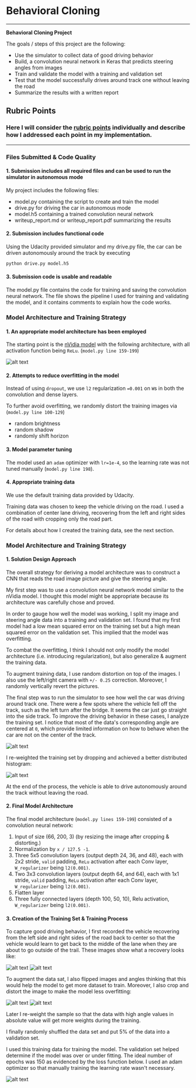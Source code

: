 # **Behavioral Cloning** 
---

**Behavioral Cloning Project**

The goals / steps of this project are the following:

* Use the simulator to collect data of good driving behavior
* Build, a convolution neural network in Keras that predicts steering angles from images
* Train and validate the model with a training and validation set
* Test that the model successfully drives around track one without leaving the road
* Summarize the results with a written report


## Rubric Points
### Here I will consider the [rubric points](https://review.udacity.com/#!/rubrics/432/view) individually and describe how I addressed each point in my implementation.  

---
### Files Submitted & Code Quality

#### 1. Submission includes all required files and can be used to run the simulator in autonomous mode

My project includes the following files:

* model.py containing the script to create and train the model
* drive.py for driving the car in autonomous mode
* model.h5 containing a trained convolution neural network 
* writeup_report.md or writeup_report.pdf summarizing the results

#### 2. Submission includes functional code
Using the Udacity provided simulator and my drive.py file, the car can be driven autonomously around the track by executing 
```sh
python drive.py model.h5
```

#### 3. Submission code is usable and readable

The model.py file contains the code for training and saving the convolution neural network. The file shows the pipeline I used for training and validating the model, and it contains comments to explain how the code works.

### Model Architecture and Training Strategy

#### 1. An appropriate model architecture has been employed

The starting point is the [nVidia model](https://images.nvidia.com/content/tegra/automotive/images/2016/solutions/pdf/end-to-end-dl-using-px.pdf) with the following architecture, with all activation function being `ReLu`. (`model.py line 159-199`)

![alt text](https://github.com/FranktheTank123/Udacity-SDC/blob/master/CarND-Behavioral-Cloning-P3/examples/nVidia_model.png)


#### 2. Attempts to reduce overfitting in the model

Instead of using `dropout`, we use `l2` regularization `=0.001` on `W`s in both the convolution and dense layers.

To further avoid overfitting, we randomly distort the training images via (`model.py line 100-129`)

* random brightness
* random shadow
* randomly shift horizon

#### 3. Model parameter tuning

The model used an `adam` optimizer with `lr=1e-4`, so the learning rate was not tuned manually (`model.py line 198`).


#### 4. Appropriate training data

We use the default training data provided by Udacity.

Training data was chosen to keep the vehicle driving on the road. I used a combination of center lane driving, recovering from the left and right sides of the road with cropping only the road part.

For details about how I created the training data, see the next section. 

### Model Architecture and Training Strategy

#### 1. Solution Design Approach

The overall strategy for deriving a model architecture was to construct a CNN that reads the road image picture and give the steering angle.

My first step was to use a convolution neural network model similar to the nVidia model. I thought this model might be appropriate because its architecture was carefully chose and proved.

In order to gauge how well the model was working, I split my image and steering angle data into a training and validation set. I found that my first model had a low mean squared error on the training set but a high mean squared error on the validation set. This implied that the model was overfitting. 

To combat the overfitting, I think I should not only modify the model architecture (i.e. introducing regularization), but also generalize & augment the training data. 

To augment training data, I use random distortion on top of the images. I also use the left/right camera with `+/- 0.25` correction. Moreover, I randomly vertically revert the pictures.

The final step was to run the simulator to see how well the car was driving around track one. There were a few spots where the vehicle fell off the track, such as the left turn after the bridge. It seems the car just go straight into the side track. To improve the driving behavior in these cases, I analyze the training set. I notice that most of the data's corresponding angle are centered at `0`, which provide limited information on how to behave when the car are not on the center of the track.

![alt text](https://github.com/FranktheTank123/Udacity-SDC/blob/master/CarND-Behavioral-Cloning-P3/examples/data_old.png)

I re-weighted the training set by dropping and achieved a better distributed histogram:

![alt text](https://github.com/FranktheTank123/Udacity-SDC/blob/master/CarND-Behavioral-Cloning-P3/examples/data_new.png)

At the end of the process, the vehicle is able to drive autonomously around the track without leaving the road.

#### 2. Final Model Architecture

The final model architecture (`model.py lines 159-199`) consisted of a convolution neural network:

1. Input of size (66, 200, 3) (by resizing the image after cropping & distorting.)
2. Normalization by `x / 127.5 -1`.
3. Three 5x5 convolution layers (output depth 24, 36, and 48), each with 2x2 stride, `valid` padding, `ReLu` activation after each Conv layer, `W_regularizer` being `l2(0.001)`.
4. Two 3x3 convolution layers (output depth 64, and 64), each with 1x1 stride, `valid` padding, `ReLu` activation after each Conv layer, `W_regularizer` being `l2(0.001)`.
5. Flatten layer
6. Three fully connected layers (depth 100, 50, 10), Relu activation, `W_regularizer` being `l2(0.001)`.



#### 3. Creation of the Training Set & Training Process

To capture good driving behavior, I first recorded the vehicle recovering from the left side and right sides of the road back to center so that the vehicle would learn to get back to the middle of the lane when they are about to go outside of the trail. These images show what a recovery looks like:

![alt text](https://github.com/FranktheTank123/Udacity-SDC/blob/master/CarND-Behavioral-Cloning-P3/examples/left_2017_09_22_10_48_01_917.jpg)
![alt text](https://github.com/FranktheTank123/Udacity-SDC/blob/master/CarND-Behavioral-Cloning-P3/examples/right_2017_09_22_10_47_56_544.jpg)


To augment the data sat, I also flipped images and angles thinking that this would help the model to get more dataset to train. Moreover, I also crop and distort the image to make the model less overfitting:

![alt text](https://github.com/FranktheTank123/Udacity-SDC/blob/master/CarND-Behavioral-Cloning-P3/examples/data_pre_crop.png)
![alt text](https://github.com/FranktheTank123/Udacity-SDC/blob/master/CarND-Behavioral-Cloning-P3/examples/data_post_crop.png)

Later I re-weight the sample so that the data with high angle values in absolute value will get more weights during the training.

I finally randomly shuffled the data set and put 5% of the data into a validation set. 

I used this training data for training the model. The validation set helped determine if the model was over or under fitting. The ideal number of epochs was 150 as evidenced by the loss function below. I used an adam optimizer so that manually training the learning rate wasn't necessary.

![alt text](https://github.com/FranktheTank123/Udacity-SDC/blob/master/CarND-Behavioral-Cloning-P3/examples/loss.png)

